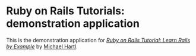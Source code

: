 # Ruby on Rails Tutorials: demonstration application

This is the demonstration application for [*Ruby on Rails Tutorial: Learn Rails by Example*](http://railstutorial.org) by [Michael Hartl](http://michaelhartl.com/).
